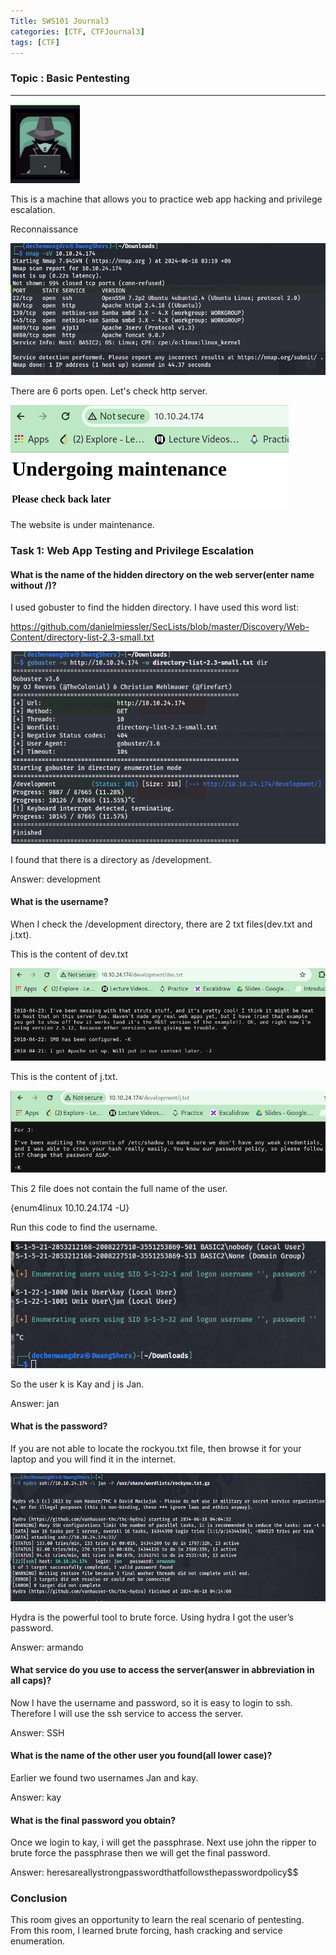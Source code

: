 ```yaml
---
Title: SWS101 Journal3
categories: [CTF, CTFJournal3]
tags: [CTF]
---
```


### Topic : Basic Pentesting

---
![alt text](</image/CTF/Basic Pentesting/pentest0.png>)

This is a machine that allows you to practice web app hacking and privilege escalation.

Reconnaissance 

![alt text](</image/CTF/Basic Pentesting/nmap.png>)

There are 6 ports open. Let's check http server.

![alt text](</image/CTF/Basic Pentesting/website.png>)

The website is under maintenance.

### Task 1: Web App Testing and Privilege Escalation 
#### What is the name of the hidden directory on the web server(enter name without /)?

I used gobuster to find the hidden directory. I have used this word list:

https://github.com/danielmiessler/SecLists/blob/master/Discovery/Web-Content/directory-list-2.3-small.txt

![alt text](</image/CTF/Basic Pentesting/pentest1.png>)

I found that there is a directory as /development.

Answer: development

#### What is the username?
When I check the /development directory, there are 2 txt files(dev.txt and j.txt).

This is the content of dev.txt

![alt text](</image/CTF/Basic Pentesting/pentest2.png>)

This is the content of j.txt.

![alt text](</image/CTF/Basic Pentesting/pentest3.png>)

This 2 file does not contain the full name of the user.

{enum4linux 10.10.24.174 -U} 

Run this code to find the username. 

![alt text](</image/CTF/Basic Pentesting/pentest4.png>)

So the user k is Kay and j is Jan.

Answer: jan


#### What is the password?
If you are not able to locate the rockyou.txt file, then browse it for your laptop and you will find it in the internet. 

![alt text](</image/CTF/Basic Pentesting/pentest5.png>)

Hydra is the powerful tool to brute force. Using hydra I got the user’s password.

Answer: armando

#### What service do you use to access the server(answer in abbreviation in all caps)?
Now I have the username and password, so it is easy to login to ssh. Therefore I will use the ssh service to access the server. 

Answer: SSH

#### What is the name of the other user you found(all lower case)?
Earlier we found two usernames Jan and kay.

Answer: kay

#### What is the final password you obtain?
Once we login to kay, i will get the passphrase. Next use john the ripper to brute force the passphrase then we will get the final password.

Answer: heresareallystrongpasswordthatfollowsthepasswordpolicy$$

### Conclusion
This room gives an opportunity to learn the real scenario of pentesting. From this room, I learned brute forcing, hash cracking and service enumeration.
